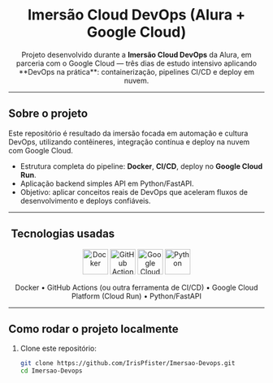 <h1 align="center"> Imersão Cloud DevOps (Alura + Google Cloud)</h1>

<p align="center">
  Projeto desenvolvido durante a <strong>Imersão Cloud DevOps</strong> da Alura, em parceria com o Google Cloud — três dias de estudo intensivo aplicando **DevOps na prática**: containerização, pipelines CI/CD e deploy em nuvem.
</p>

---

##  Sobre o projeto

Este repositório é resultado da imersão focada em automação e cultura DevOps, utilizando contêineres, integração contínua e deploy na nuvem com Google Cloud.

- Estrutura completa do pipeline: **Docker**, **CI/CD**, deploy no **Google Cloud Run**.
- Aplicação backend simples API em Python/FastAPI.
- Objetivo: aplicar conceitos reais de DevOps que aceleram fluxos de desenvolvimento e deploys confiáveis.

---

## ​ Tecnologias usadas

<div align="center">
  <img src="https://cdn.jsdelivr.net/gh/devicons/devicon/icons/docker/docker-original.svg" width="50" title="Docker"/>
  <img src="https://cdn.jsdelivr.net/gh/devicons/devicon/icons/github/github-original.svg" width="50" title="GitHub Actions"/>
  <img src="https://cdn.jsdelivr.net/gh/devicons/devicon/icons/googlecloud/googlecloud-original.svg" width="50" title="Google Cloud Platform"/>
  <img src="https://cdn.jsdelivr.net/gh/devicons/devicon/icons/python/python-original.svg" width="50" title="Python"/>
</div>

<p align="center">
  Docker • GitHub Actions (ou outra ferramenta de CI/CD) • Google Cloud Platform (Cloud Run) • Python/FastAPI
</p>

---

##  Como rodar o projeto localmente

1. Clone este repositório:
   ```bash
   git clone https://github.com/IrisPfister/Imersao-Devops.git
   cd Imersao-Devops
